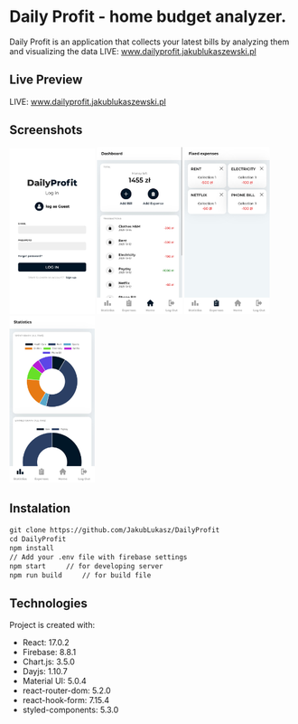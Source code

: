 # Daily Profit - home budget analyzer.

Daily Profit is an application that collects your latest bills by analyzing them and visualizing the data
LIVE: www.dailyprofit.jakublukaszewski.pl

## Live Preview

LIVE: www.dailyprofit.jakublukaszewski.pl

## Screenshots

<img src="./screenshots/screen1.jpg" alt="screenshot1" width="30%"/>
<img src="./screenshots/screen2.jpg" alt="screenshot2" width="30%"/>
<img src="./screenshots/screen3.jpg" alt="screenshot3" width="30%"/>
<img src="./screenshots/screen4.jpg" alt="screenshot4" width="30%"/>

## Instalation

```
git clone https://github.com/JakubLukasz/DailyProfit
cd DailyProfit
npm install
// Add your .env file with firebase settings
npm start     // for developing server
npm run build     // for build file
```

## Technologies

Project is created with:

- React: 17.0.2
- Firebase: 8.8.1
- Chart.js: 3.5.0
- Dayjs: 1.10.7
- Material UI: 5.0.4
- react-router-dom: 5.2.0
- react-hook-form: 7.15.4
- styled-components: 5.3.0
